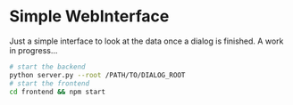 # Simple WebInterface


Just a simple interface to look at the data once a dialog is finished. A work in progress...


```bash
# start the backend
python server.py --root /PATH/TO/DIALOG_ROOT
# start the frontend
cd frontend && npm start
```
